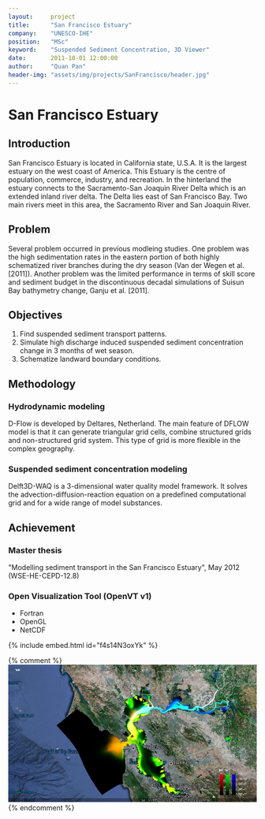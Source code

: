```yaml
---
layout:     project
title:      "San Francisco Estuary"
company:    "UNESCO-IHE"
position:   "MSc"
keyword:    "Suspended Sediment Concentration, 3D Viewer"
date:       2011-10-01 12:00:00
author:     "Quan Pan"
header-img: "assets/img/projects/SanFrancisco/header.jpg"
---
```


# [](#header-1)San Francisco Estuary

## Introduction

San Francisco Estuary is located in California state, U.S.A. It is the largest estuary on the west coast of America. This Estuary is the centre of population, commerce, industry, and recreation. In the hinterland the estuary connects to the Sacramento-San Joaquin River Delta which is an extended inland river delta. The Delta lies east of San Francisco Bay. Two main rivers meet in this area, the Sacramento River and San Joaquin River.

## Problem

Several problem occurred in previous modleing studies. One problem was the high sedimentation rates in the eastern portion of both highly schematized river branches during the dry season (Van der Wegen et al. [2011]). Another problem was the limited performance in terms of skill score and sediment budget in the discontinuous decadal simulations of Suisun Bay bathymetry change, Ganju et al. [2011].

## Objectives

1.	Find suspended sediment transport patterns.
2.	Simulate high discharge induced suspended sediment concentration change in 3 months of wet season.
3.	Schematize landward boundary conditions.

## Methodology

### Hydrodynamic modeling

D-Flow is developed by Deltares, Netherland. The main feature of DFLOW model is that it can generate triangular grid cells, combine structured grids and non-structured grid system. This type of grid is more flexible in the complex geography.

### Suspended sediment concentration modeling

Delft3D-WAQ is a 3-dimensional water quality model framework. It solves the advection-diffusion-reaction equation on a predefined computational grid and for a wide range of model substances.

## Achievement

### Master thesis

"Modelling sediment transport in the San Francisco Estuary", May 2012 (WSE-HE-CEPD-12.8)

### Open Visualization Tool (OpenVT v1)

- Fortran
- OpenGL
- NetCDF

{% include embed.html id="f4s14N3oxYk" %}

{% comment %}
![](/assets/img/projects/SanFrancisco/OpenVT.jpg)
{% endcomment %}
